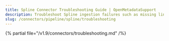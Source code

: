 ```yaml
---
title: Spline Connector Troubleshooting Guide | OpenMetadataSupport
description: Troubleshoot Spline ingestion failures such as missing lineage graph, metadata gaps, or Spark incompatibilities.
slug: /connectors/pipeline/spline/troubleshooting
---
```


{% partial file="/v1.9/connectors/troubleshooting.md" /%}
